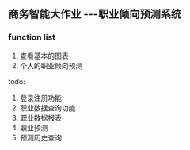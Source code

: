 ## 商务智能大作业 ---职业倾向预测系统

### function list
1. 查看基本的图表
2. 个人的职业倾向预测

todo:
1. 登录注册功能
2. 职业数据查询功能
3. 职业数据报表
4. 职业预测
5. 预测历史查询
